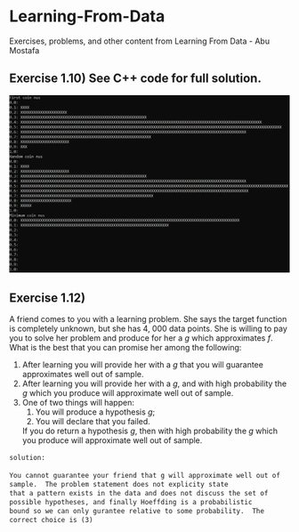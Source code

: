 # Learning-From-Data
Exercises, problems, and other content from Learning From Data - Abu Mostafa

## Exercise 1.10) See C++ code for full solution.
<img src="https://github.com/nps6-uwf/Learning-From-Data/blob/main/assets/histo.PNG?raw=true"></img>

## Exercise 1.12)

A friend comes to you with a learning problem. She says the target function is completely unknown, but she has 4, 000 data points. She is 
willing to pay you to solve her problem and produce for her a <i>g</i> which 
approximates <i>f</i>. What is the best that you can promise her among the 
following: 

<ol>
  <li>After learning you will provide her with a <i>g</i> that you will guarantee 
approximates well out of sample. </li>  
  <li>After learning you will provide her with a <i>g</i>, and with high probability 
the <i>g</i> which you produce will approximate well out of sample. </li>
  <li>
  One of two things will happen: 

  <ol>
    <li>
    You will produce a hypothesis <i>g</i>; 
    </li>
    <li>
    You will declare that you failed. 
    </li>
  </ol>
  If you do return a hypothesis <i>g</i>, then with high probability  the <i>g</i> which 
  you produce will approximate well out of sample. 
  </li>
</ol>

    solution:
    
    You cannot guarantee your friend that g will approximate well out of sample.  The problem statement does not explicity state 
    that a pattern exists in the data and does not discuss the set of possible hypotheses, and finally Hoeffding is a probabilistic 
    bound so we can only gurantee relative to some probability.  The correct choice is (3)

